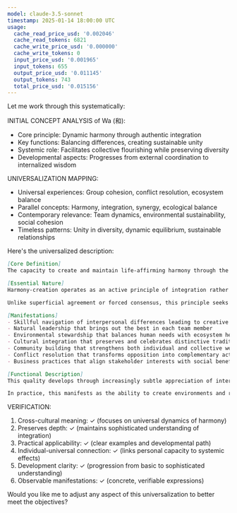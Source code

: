 ```yaml
---
model: claude-3.5-sonnet
timestamp: 2025-01-14 18:00:00 UTC
usage:
  cache_read_price_usd: '0.002046'
  cache_read_tokens: 6821
  cache_write_price_usd: '0.000000'
  cache_write_tokens: 0
  input_price_usd: '0.001965'
  input_tokens: 655
  output_price_usd: '0.011145'
  output_tokens: 743
  total_price_usd: '0.015156'
---
```


Let me work through this systematically:

INITIAL CONCEPT ANALYSIS of Wa (和):
- Core principle: Dynamic harmony through authentic integration
- Key functions: Balancing differences, creating sustainable unity
- Systemic role: Facilitates collective flourishing while preserving diversity
- Developmental aspects: Progresses from external coordination to internalized wisdom

UNIVERSALIZATION MAPPING:
- Universal experiences: Group cohesion, conflict resolution, ecosystem balance
- Parallel concepts: Harmony, integration, synergy, ecological balance
- Contemporary relevance: Team dynamics, environmental sustainability, social cohesion
- Timeless patterns: Unity in diversity, dynamic equilibrium, sustainable relationships

Here's the universalized description:

```markdown
[Core Definition]
The capacity to create and maintain life-affirming harmony through the skillful integration of differences, enabling diverse elements to flourish together while preserving their distinct qualities. This dynamic balance generates collaborative creativity and sustainable relationships at all scales of human experience.

[Essential Nature]
Harmony-creation operates as an active principle of integration rather than mere compromise or conformity. It recognizes and works with the natural tendencies of people, situations, and systems, finding ways to align different forces and interests toward mutual enhancement. This quality manifests as a sophisticated capacity to perceive, appreciate, and orchestrate the interplay of diverse elements in any system or relationship.

Unlike superficial agreement or forced consensus, this principle seeks to discover and cultivate patterns of interaction where differences become complementary rather than contradictory. It requires deep attention to both the unique qualities of each element and the emerging possibilities of their combination.

[Manifestations]
- Skillful navigation of interpersonal differences leading to creative solutions
- Natural leadership that brings out the best in each team member
- Environmental stewardship that balances human needs with ecosystem health
- Cultural integration that preserves and celebrates distinctive traditions
- Community building that strengthens both individual and collective wellbeing
- Conflict resolution that transforms opposition into complementary action
- Business practices that align stakeholder interests with social benefit

[Functional Description]
This quality develops through increasingly subtle appreciation of interconnection and balance. It begins with basic social coordination and grows through experiences of successful integration across increasingly complex differences. The practitioner learns to recognize and work with natural patterns of relationship, developing an intuitive sense for how diverse elements can enhance rather than diminish each other. This understanding progressively extends from interpersonal to organizational and ultimately ecological scales.

In practice, this manifests as the ability to create environments and relationships where differences become assets rather than obstacles. It enables leadership that brings out collective wisdom, conflict resolution that strengthens community bonds, and innovation that serves the whole system. This quality is essential for addressing complex challenges requiring the integration of multiple perspectives and interests toward sustainable solutions.
```

VERIFICATION:
1. Cross-cultural meaning: ✓ (focuses on universal dynamics of harmony)
2. Preserves depth: ✓ (maintains sophisticated understanding of integration)
3. Practical applicability: ✓ (clear examples and developmental path)
4. Individual-universal connection: ✓ (links personal capacity to systemic effects)
5. Development clarity: ✓ (progression from basic to sophisticated understanding)
6. Observable manifestations: ✓ (concrete, verifiable expressions)

Would you like me to adjust any aspect of this universalization to better meet the objectives?